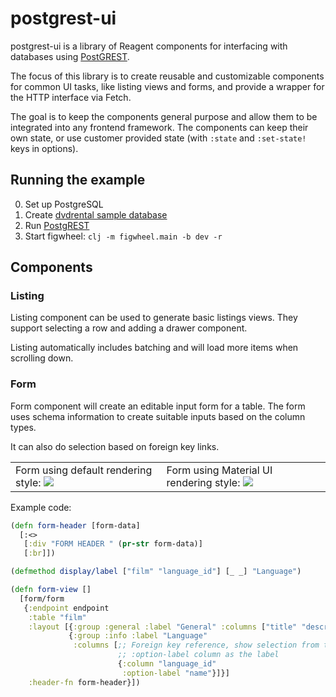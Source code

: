 # postgrest-ui

postgrest-ui is a library of Reagent components for interfacing with databases
using [PostGREST](http://postgrest.org).

The focus of this library is to create reusable and customizable components for common
UI tasks, like listing views and forms, and provide a wrapper for the HTTP interface
via Fetch.

The goal is to keep the components general purpose and allow them to be integrated into any
frontend framework. The components can keep their own state, or use customer provided state
(with `:state` and `:set-state!` keys in options).

## Running the example

0. Set up PostgreSQL
1. Create [dvdrental sample database](http://www.postgresqltutorial.com/postgresql-sample-database/)
2. Run [PostgREST](http://postgrest.org)
3. Start figwheel: `clj -m figwheel.main -b dev -r`


## Components

### Listing

Listing component can be used to generate basic listings views.
They support selecting a row and adding a drawer component.

Listing automatically includes batching and will load more items when scrolling down.

### Form

Form component will create an editable input form for a table.
The form uses schema information to create suitable inputs based on the column types.

It can also do selection based on foreign key links.

 <table>
   <tr>
     <td>
       Form using default rendering style:
       <img src="https://raw.githubusercontent.com/tatut/postgrest-ui/master/videos/form-default-style.gif"/>
     </td>
     <td>
       Form using Material UI rendering style:
       <img src="https://raw.githubusercontent.com/tatut/postgrest-ui/master/videos/form-material-style.gif"/>
     </td>
   </tr>
 </table>

Example code:
```clojure
(defn form-header [form-data]
  [:<>
   [:div "FORM HEADER " (pr-str form-data)]
   [:br]])

(defmethod display/label ["film" "language_id"] [_ _] "Language")

(defn form-view []
  [form/form
   {:endpoint endpoint
    :table "film"
    :layout [{:group :general :label "General" :columns ["title" "description" "rating" "length"]}
             {:group :info :label "Language"
              :columns [;; Foreign key reference, show selection from the rows with
                        ;; :option-label column as the label
                        {:column "language_id"
                         :option-label "name"}]}]
    :header-fn form-header}])
```